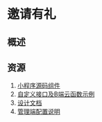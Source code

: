 # 邀请有礼

## 概述

## 资源

1. [小程序源码组件](./miniprogram/)
2. [自定义接口及B端云函数示例](./function/)
3. [设计文档](./docs/)
4. [管理端配置说明](./docs/admin)

